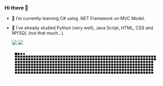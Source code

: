 ### Hi there 👋

- 🌱 I’m currently learning C# using .NET Framework on MVC Model.
- 🌱 I've already studied Python (very well), Java Script, HTML, CSS and MYSQL (not that much...).

  <a href="https://www.linkedin.com/in/thalesoficial/" target="_blank"><img src="https://img.shields.io/badge/-LinkedIn-%230077B5?style=for-the-badge&logo=linkedin&logoColor=white" target="_blank"></a>
  <a href = "mailto: thalles.agency@gmail.com"><img src="https://img.shields.io/badge/-Gmail-%23333?style=for-the-badge&logo=gmail&logoColor=white" target="_blank"></a>

  ![Snake animation](https://github.com/CodeThales/CodeThales/blob/output/github-contribution-grid-snake.svg)

</div>
